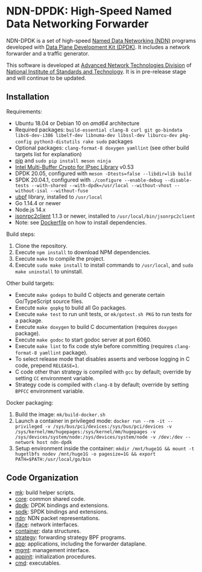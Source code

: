 # NDN-DPDK: High-Speed Named Data Networking Forwarder

NDN-DPDK is a set of high-speed [Named Data Networking (NDN)](https://named-data.net/) programs developed with [Data Plane Development Kit (DPDK)](https://www.dpdk.org/). It includes a network forwarder and a traffic generator.

This software is developed at [Advanced Network Technologies Division](https://www.nist.gov/itl/antd) of [National Institute of Standards and Technology](https://www.nist.gov/). It is in pre-release stage and will continue to be updated.

## Installation

Requirements:

* Ubuntu 18.04 or Debian 10 on *amd64* architecture
* Required packages: `build-essential clang-8 curl git go-bindata libc6-dev-i386 libelf-dev libnuma-dev libssl-dev liburcu-dev pkg-config python3-distutils rake sudo` packages
* Optional packages: `clang-format-8 doxygen yamllint`
  (see other build targets list for explanation)
* [pip](https://pip.pypa.io/en/stable/installing/) and `sudo pip install meson ninja`
* [Intel Multi-Buffer Crypto for IPsec Library](https://github.com/intel/intel-ipsec-mb) v0.53
* DPDK 20.05, configured with `meson -Dtests=false --libdir=lib build`
* SPDK 20.04.1, configured with `./configure --enable-debug --disable-tests --with-shared --with-dpdk=/usr/local --without-vhost --without-isal --without-fuse`
* [ubpf](https://github.com/iovisor/ubpf/tree/089f6279752adfb01386600d119913403ed326ee/vm) library, installed to `/usr/local`
* Go 1.14.4 or newer
* Node.js 14.x
* [jsonrpc2client](https://github.com/powerman/rpc-codec/releases) 1.1.3 or newer, installed to `/usr/local/bin/jsonrpc2client`
* Note: see [Dockerfile](./Dockerfile) on how to install dependencies.

Build steps:

1. Clone the repository.
2. Execute `npm install` to download NPM dependencies.
3. Execute `make` to compile the project.
4. Execute `sudo make install` to install commands to `/usr/local`, and `sudo make uninstall` to uninstall.

Other build targets:

* Execute `make godeps` to build C objects and generate certain Go/TypeScript source files.
* Execute `make gopkg` to build all Go packages.
* Execute `make test` to run unit tests,  or `mk/gotest.sh PKG` to run tests for a package.
* Execute `make doxygen` to build C documentation (requires `doxygen` package).
* Execute `make godoc` to start godoc server at port 6060.
* Execute `make lint` to fix code style before committing (requires `clang-format-8 yamllint` package).
* To select release mode that disables asserts and verbose logging in C code, prepend `RELEASE=1`.
* C code other than strategy is compiled with `gcc` by default; override by setting `CC` environment variable.
* Strategy code is compiled with `clang-8` by default; override by setting `BPFCC` environment variable.

Docker packaging:

1. Build the image: `mk/build-docker.sh`
2. Launch a container in privileged mode: `docker run --rm -it --privileged -v /sys/bus/pci/devices:/sys/bus/pci/devices -v /sys/kernel/mm/hugepages:/sys/kernel/mm/hugepages -v /sys/devices/system/node:/sys/devices/system/node -v /dev:/dev --network host ndn-dpdk`
3. Setup environment inside the container: `mkdir /mnt/huge1G && mount -t hugetlbfs nodev /mnt/huge1G -o pagesize=1G && export PATH=$PATH:/usr/local/go/bin`

## Code Organization

* [mk](mk/): build helper scripts.
* [core](core/): common shared code.
* [dpdk](dpdk/): DPDK bindings and extensions.
* [spdk](spdk/): SPDK bindings and extensions.
* [ndn](ndn/): NDN packet representations.
* [iface](iface/): network interfaces.
* [container](container/): data structures.
* [strategy](strategy/): forwarding strategy BPF programs.
* [app](app/): applications, including the forwarder dataplane.
* [mgmt](mgmt/): management interface.
* [appinit](appinit/): initialization procedures.
* [cmd](cmd/): executables.
